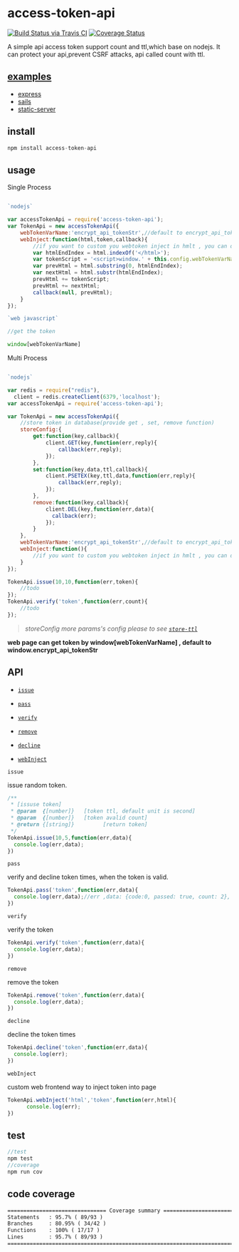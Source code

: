 # access-token-api

[![Build Status via Travis CI](https://travis-ci.org/navyxie/access-token-api.svg?branch=master)](https://travis-ci.org/navyxie/access-token-api) [![Coverage Status](https://coveralls.io/repos/github/navyxie/access-token-api/badge.svg?branch=master)](https://coveralls.io/github/navyxie/access-token-api?branch=master)

A simple api access token support count and ttl,which base on nodejs. It can protect your api,prevent CSRF attacks, api called count with ttl.

## [examples](./examples)

- [express](./examples/express)
- [sails](./examples/sails)
- [static-server](./examples/static-server)

## install

```js
npm install access-token-api
```

## usage

Single Process

```js

`nodejs`

var accessTokenApi = require('access-token-api');
var TokenApi = new accessTokenApi({
    webTokenVarName:'encrypt_api_tokenStr',//default to encrypt_api_tokenStr
    webInject:function(html,token,callback){
        //if you want to custom you webtoken inject in hmlt , you can do in this function. example:
        var htmlEndIndex = html.indexOf('</html>');
        var tokenScript = '<script>window.' + this.config.webTokenVarName + '=' + token + '</script>';
        var prevHtml = html.substring(0, htmlEndIndex);
        var nextHtml = html.substr(htmlEndIndex);
        prevHtml += tokenScript;
        prevHtml += nextHtml;
        callback(null, prevHtml);
    }
});

`web javascript`

//get the token

window[webTokenVarName]
```


Multi Process

```js

`nodejs`

var redis = require("redis"),
  client = redis.createClient(6379,'localhost');
var accessTokenApi = require('access-token-api');

var TokenApi = new accessTokenApi({
    //store token in database(provide get , set, remove function)
    storeConfig:{
        get:function(key,callback){
            client.GET(key,function(err,reply){
                callback(err,reply);
            });
        },
        set:function(key,data,ttl,callback){
            client.PSETEX(key,ttl,data,function(err,reply){
                callback(err,reply);
            });
        },
        remove:function(key,callback){
            client.DEL(key,function(err,data){
              callback(err);
            });
        }
    },
    webTokenVarName:'encrypt_api_tokenStr',//default to encrypt_api_tokenStr
    webInject:function(){
        //if you want to custom you webtoken inject in hmlt , you can do in this function.
    }
});

TokenApi.issue(10,10,function(err,token){
    //todo
});
TokenApi.verify('token',function(err,count){
    //todo
});
```

> *storeConfig more params's config please to see [`store-ttl`](https://github.com/navyxie/store-ttl)*

**web page can get token by window[webTokenVarName] , default to window.encrypt_api_tokenStr**


## API

- [`issue`](#issue)

- [`pass`](#pass)

- [`verify`](#verify)

- [`remove`](#remove)

- [`decline`](#decline)

- [`webInject`](#webInject)

<a name="issue" />

`issue`

issue random token.

```js
/**
 * [issuse token]
 * @param  {[number]}   [token ttl, default unit is second]
 * @param  {[number]}   [token avalid count]
 * @return {[string]}         [return token]
 */
TokenApi.issue(10,5,function(err,data){
  console.log(err,data);
})
```

<a name="pass" />

`pass`

verify and decline token times, when the token is valid.

```js
TokenApi.pass('token',function(err,data){
  console.log(err,data);//err ,data: {code:0, passed: true, count: 2}, when code is zero and passed is true, token is valid.
})
```

<a name="verify" />

`verify`

verify the token 

```js
TokenApi.verify('token',function(err,data){
  console.log(err,data);
})
```

<a name="remove" />

`remove`

remove the token

```js
TokenApi.remove('token',function(err,data){
  console.log(err,data);
})
```

<a name="decline" />

`decline`

decline the token times

```js
TokenApi.decline('token',function(err,data){
  console.log(err);
})
```

<a name="webInject" />

`webInject`

custom web frontend way to inject token into page

```js
TokenApi.webInject('html','token',function(err,html){
      console.log(err);
})
```


## test

 ```js
 //test
 npm test
 //coverage
 npm run cov
 ```

## code coverage
 ```html
 =============================== Coverage summary ===============================
 Statements   : 95.7% ( 89/93 )
 Branches     : 80.95% ( 34/42 )
 Functions    : 100% ( 17/17 )
 Lines        : 95.7% ( 89/93 )
 ================================================================================
 ```

